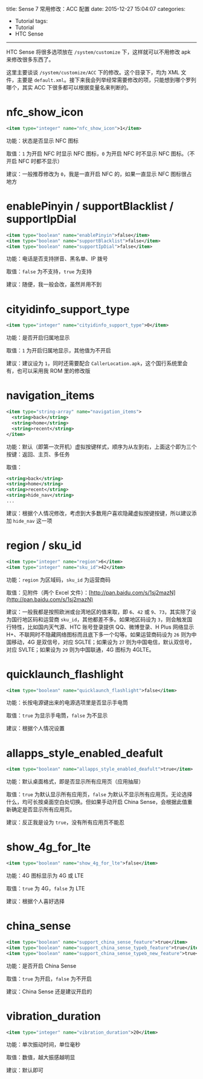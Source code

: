 title: Sense 7 常用修改：ACC 配置
date: 2015-12-27 15:04:07
categories:
- Tutorial
tags:
- Tutorial
- HTC Sense
---

HTC Sense 将很多选项放在 `/system/customize` 下，这样就可以不用修改 apk 来修改很多东西了。

这里主要谈谈 `/system/customize/ACC` 下的修改。这个目录下，均为 XML 文件，主要是 `default.xml`。接下来我会列举经常需要修改的项，只能想到哪个罗列哪个，其实 ACC 下很多都可以根据变量名来判断的。

<!-- more -->

# nfc_show_icon #

``` xml
<item type="integer" name="nfc_show_icon">1</item>
```

功能：状态是否显示 NFC 图标

取值：`1` 为开启 NFC 时显示 NFC 图标，`0` 为开启 NFC 时不显示 NFC 图标。（不开启 NFC 时都不显示）

建议：一般推荐修改为 `0`，我是一直开启 NFC 的，如果一直显示 NFC 图标很占地方

# enablePinyin / supportBlacklist / supportIpDial #

``` xml
<item type="boolean" name="enablePinyin">false</item>
<item type="boolean" name="supportBlacklist">false</item>
<item type="boolean" name="supportIpDial">false</item>
```

功能：电话是否支持拼音、黑名单、IP 拨号

取值：`false` 为不支持，`true` 为支持

建议：随便，我一般会改，虽然并用不到

# cityidinfo_support_type #

``` xml
<item type="integer" name="cityidinfo_support_type">0</item>
```

功能：是否开启归属地显示

取值：`1` 为开启归属地显示，其他值为不开启

建议：建议设为 `1`，同时还需要配合 `CallerLocation.apk`，这个国行系统里会有，也可以采用我 ROM 里的修改版

# navigation_items #

``` xml
<item type="string-array" name="navigation_items">
  <string>back</string>
  <string>home</string>
  <string>recent</string>
</item>
```

功能：默认（即第一次开机）虚拟按键样式，顺序为从左到右，上面这个即为三个按键：返回、主页、多任务

取值：

``` xml
<string>back</string>
<string>home</string>
<string>recent</string>
<string>hide_nav</string>
...
```

建议：根据个人情况修改，考虑到大多数用户喜欢隐藏虚拟按键按键，所以建议添加 `hide_nav` 这一项

# region / sku_id #

``` xml
<item type="integer" name="region">6</item>
<item type="integer" name="sku_id">42</item>
```

功能：`region` 为区域码，`sku_id` 为运营商码

取值：见附件（两个 Excel 文件）：[http://pan.baidu.com/s/1sj2mazN](http://pan.baidu.com/s/1sj2mazN)

建议：一般我都是按照欧洲或台湾地区的值来取，即 `6`、`42` 或 `9`、`73`，其实除了设为国行地区码和运营商 `sku_id`，其他都差不多。如果地区码设为 `3`，则会触发国行特性，比如国内天气源、HTC 账号登录提供 QQ、微博登录、H Plus 网络显示 H+、不联网时不隐藏网络图标而且底下多一个勾等。如果运营商码设为 `26` 则为中国移动，4G 是双信号，对应 SGLTE；如果设为 `27` 则为中国电信，默认双信号，对应 SVLTE；如果设为 `29` 则为中国联通，4G 图标为 4GLTE。

# quicklaunch_flashlight #

``` xml
<item type="boolean" name="quicklaunch_flashlight">false</item>
```

功能：长按电源键出来的电源选项里是否显示手电筒

取值：`true` 为显示手电筒，`false` 为不显示

建议：根据个人情况设置

# allapps_style_enabled_deafult #

``` xml
<item type="boolean" name="allapps_style_enabled_deafult">true</item>
```

功能：默认桌面格式，即是否显示所有应用页（应用抽屉）

取值：`true` 为默认显示所有应用页，`false` 为默认不显示所有应用页。无论选择什么，均可长按桌面空白处切换。但如果手动开启 China Sense，会根据此值重新确定是否显示所有应用页。

建议：反正我是设为 `true`，没有所有应用页不能忍

# show_4g_for_lte #

``` xml
<item type="boolean" name="show_4g_for_lte">false</item>
```

功能：4G 图标显示为 4G 或 LTE

取值：`true` 为 4G，`false` 为 LTE

建议：根据个人喜好选择

# china_sense #

``` xml
<item type="boolean" name="support_china_sense_feature">true</item>
<item type="boolean" name="support_china_sense_typeb_feature">true</item>
<item type="boolean" name="support_china_sense_typeb_new_feature">true</item>
```

功能：是否开启 China Sense

取值：`true` 为开启，`false` 为不开启

建议：China Sense 还是建议开启的

# vibration_duration #

``` xml
<item type="integer" name="vibration_duration">20</item>
```

功能：单次振动时间，单位毫秒

取值：数值，越大振感越明显

建议：默认即可
